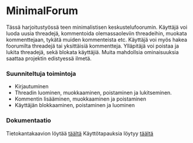 # MinimalForum

Tässä harjoitustyössä teen minimalistisen keskustelufoorumin. Käyttäjä voi luoda uusia threadejä, kommentoida olemassaoleviin threadeihin,
muokata kommenttejaan, tykätä muiden kommenteista etc. Käyttäjä voi myös hakea foorumilta threadejä tai yksittäisiä kommentteja. Ylläpitäjä voi poistaa ja lukita threadejä, sekä blokata käyttäjiä. Muita mahdollsia ominaisuuksia saattaa projektin edistyessä ilmetä.

### Suunniteltuja toimintoja

* Kirjautuminen
* Threadin luominen, muokkaaminen, poistaminen ja lukitseminen.
* Kommentin lisääminen, muokkaaminen ja poistaminen
* Käyttäjän blokkaaminen, poistaminen ja luominen


### Dokumentaatio

Tietokantakaavion löytää [täältä](docs/ERD_diagram.png)
Käyttötapauksia löytyy [täältä](docs/user_stories.md)
